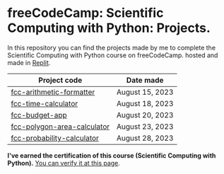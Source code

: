 # freeCodeCamp: Scientific Computing with Python: Projects.

In this repository you can find the projects made by me to complete the Scientific Computing with Python course on freeCodeCamp. hosted and made in [Replit](https://replit.com/).


| Project code | Date made
 -------- | ---------
| [fcc-arithmetic-formatter](/Arithmetic-Formatter) | August 15, 2023
| [fcc-time-calculator](/Time-Calculator) | August 18, 2023
| [fcc-budget-app](/Budget-app) | August 20, 2023
| [fcc-polygon-area-calculator](/Polygon-Area-Calculator) | August 23, 2023
| [fcc-probability-calculator](/Probability-Calculator) | August 28, 2023

**I've earned the certification of this course (Scientific Computing with Python).** [You can verify it at this page](https://www.freecodecamp.org/certification/shadowfaxx1/scientific-computing-with-python-v7).
